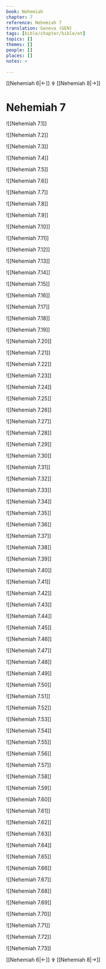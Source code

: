```yaml
---
book: Nehemiah
chapter: 7
reference: Nehemiah 7
translation: Geneva (GEN)
tags: [bible/chapter/bible/ot]
topics: []
themes: []
people: []
places: []
notes: >
  
---
```


[[Nehemiah 6|<-]] ✞ [[Nehemiah 8|->]]

# Nehemiah 7

![[Nehemiah 7.1]]

![[Nehemiah 7.2]]

![[Nehemiah 7.3]]

![[Nehemiah 7.4]]

![[Nehemiah 7.5]]

![[Nehemiah 7.6]]

![[Nehemiah 7.7]]

![[Nehemiah 7.8]]

![[Nehemiah 7.9]]

![[Nehemiah 7.10]]

![[Nehemiah 7.11]]

![[Nehemiah 7.12]]

![[Nehemiah 7.13]]

![[Nehemiah 7.14]]

![[Nehemiah 7.15]]

![[Nehemiah 7.16]]

![[Nehemiah 7.17]]

![[Nehemiah 7.18]]

![[Nehemiah 7.19]]

![[Nehemiah 7.20]]

![[Nehemiah 7.21]]

![[Nehemiah 7.22]]

![[Nehemiah 7.23]]

![[Nehemiah 7.24]]

![[Nehemiah 7.25]]

![[Nehemiah 7.26]]

![[Nehemiah 7.27]]

![[Nehemiah 7.28]]

![[Nehemiah 7.29]]

![[Nehemiah 7.30]]

![[Nehemiah 7.31]]

![[Nehemiah 7.32]]

![[Nehemiah 7.33]]

![[Nehemiah 7.34]]

![[Nehemiah 7.35]]

![[Nehemiah 7.36]]

![[Nehemiah 7.37]]

![[Nehemiah 7.38]]

![[Nehemiah 7.39]]

![[Nehemiah 7.40]]

![[Nehemiah 7.41]]

![[Nehemiah 7.42]]

![[Nehemiah 7.43]]

![[Nehemiah 7.44]]

![[Nehemiah 7.45]]

![[Nehemiah 7.46]]

![[Nehemiah 7.47]]

![[Nehemiah 7.48]]

![[Nehemiah 7.49]]

![[Nehemiah 7.50]]

![[Nehemiah 7.51]]

![[Nehemiah 7.52]]

![[Nehemiah 7.53]]

![[Nehemiah 7.54]]

![[Nehemiah 7.55]]

![[Nehemiah 7.56]]

![[Nehemiah 7.57]]

![[Nehemiah 7.58]]

![[Nehemiah 7.59]]

![[Nehemiah 7.60]]

![[Nehemiah 7.61]]

![[Nehemiah 7.62]]

![[Nehemiah 7.63]]

![[Nehemiah 7.64]]

![[Nehemiah 7.65]]

![[Nehemiah 7.66]]

![[Nehemiah 7.67]]

![[Nehemiah 7.68]]

![[Nehemiah 7.69]]

![[Nehemiah 7.70]]

![[Nehemiah 7.71]]

![[Nehemiah 7.72]]

![[Nehemiah 7.73]]

[[Nehemiah 6|<-]] ✞ [[Nehemiah 8|->]]
